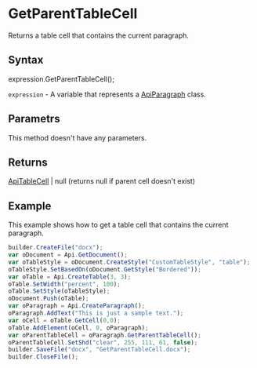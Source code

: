 # GetParentTableCell

Returns a table cell that contains the current paragraph.

## Syntax

expression.GetParentTableCell();

`expression` - A variable that represents a [ApiParagraph](../ApiParagraph.md) class.

## Parametrs

This method doesn't have any parameters.

## Returns

[ApiTableCell](../../ApiTableCell/ApiTableCell.md) &#124; null (returns null if parent cell doesn't exist)

## Example

This example shows how to get a table cell that contains the current paragraph.

```javascript
builder.CreateFile("docx");
var oDocument = Api.GetDocument();
var oTableStyle = oDocument.CreateStyle("CustomTableStyle", "table");
oTableStyle.SetBasedOn(oDocument.GetStyle("Bordered"));
var oTable = Api.CreateTable(3, 3);
oTable.SetWidth("percent", 100);
oTable.SetStyle(oTableStyle);
oDocument.Push(oTable);
var oParagraph = Api.CreateParagraph();
oParagraph.AddText("This is just a sample text.");
var oCell = oTable.GetCell(0,0);
oTable.AddElement(oCell, 0, oParagraph);
var oParentTableCell = oParagraph.GetParentTableCell();
oParentTableCell.SetShd("clear", 255, 111, 61, false);
builder.SaveFile("docx", "GetParentTableCell.docx");
builder.CloseFile();
```